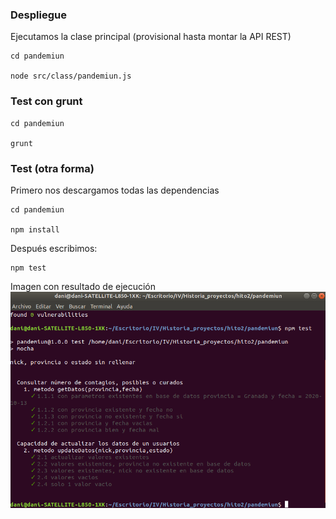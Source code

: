 ### Despliegue

Ejecutamos la clase principal (provisional hasta montar la API REST)

	cd pandemiun

	node src/class/pandemiun.js

### Test con grunt

	cd pandemiun

	grunt
	
### Test (otra forma)
Primero nos descargamos todas las dependencias

	cd pandemiun

	npm install

Después escribimos:

	npm test

Imagen con resultado de ejecución
![imagen](img/hito2.png)